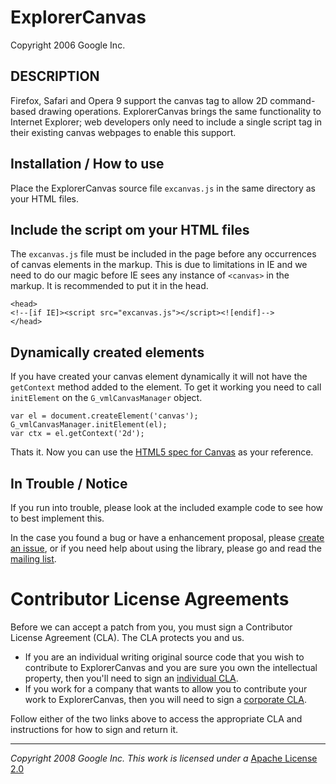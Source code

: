 # ExplorerCanvas

Copyright 2006 Google Inc.

## DESCRIPTION

Firefox, Safari and Opera 9 support the canvas tag to allow 2D command-based 
drawing operations. ExplorerCanvas brings the same functionality to Internet 
Explorer; web developers only need to include a single script tag in their 
existing canvas webpages to enable this support.


## Installation / How to use 

Place the ExplorerCanvas source file `excanvas.js` in the same directory as your HTML files.


## Include the script om your HTML files

The `excanvas.js` file must be included in the page before any occurrences of canvas elements in the markup. This is due to limitations in IE and we need to do our magic before IE sees any instance of `<canvas>` in the markup. It is recommended to put it in the head.

	<head>
	<!--[if IE]><script src="excanvas.js"></script><![endif]-->
	</head>


## Dynamically created elements

If you have created your canvas element dynamically it will not have the `getContext` method added to the element. To get it working you need to call `initElement` on the `G_vmlCanvasManager` object.

	var el = document.createElement('canvas');
	G_vmlCanvasManager.initElement(el);
	var ctx = el.getContext('2d');

Thats it. Now you can use the [HTML5 spec for Canvas](http://www.whatwg.org/specs/web-apps/current-work/multipage/the-canvas-element.html) as your reference.


## In Trouble / Notice

If you run into trouble, please look at the included example code to see how
to best implement this.

In the case you found a bug or have a enhancement proposal, please  [create an issue](http://code.google.com/p/explorercanvas/issues/list), or if you need help about using the library, please go and read the [mailing list](http://groups.google.com/group/google-excanvas).



# Contributor License Agreements

Before we can accept a patch from you, you must sign a Contributor License
Agreement (CLA). The CLA protects you and us.

* If you are an individual writing original source code that you wish to contribute to ExplorerCanvas and you are sure you own the intellectual property, then you'll need to sign an [individual CLA](http://code.google.com/legal/individual-cla-v1.0.html).
* If you work for a company that wants to allow you to contribute your work to ExplorerCanvas, then you will need to sign a [corporate CLA](http://code.google.com/legal/corporate-cla-v1.0.html).

Follow either of the two links above to access the appropriate CLA and instructions for how to sign and return it.

----
_Copyright 2008 Google Inc._
_This work is licensed under a_
[Apache License 2.0](http://www.apache.org/licenses/LICENSE-2.0)
